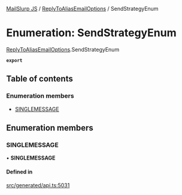 [MailSlurp JS](../README.md) / [ReplyToAliasEmailOptions](../modules/ReplyToAliasEmailOptions.md) / SendStrategyEnum

# Enumeration: SendStrategyEnum

[ReplyToAliasEmailOptions](../modules/ReplyToAliasEmailOptions.md).SendStrategyEnum

**`export`**

## Table of contents

### Enumeration members

- [SINGLEMESSAGE](ReplyToAliasEmailOptions.SendStrategyEnum.md#singlemessage)

## Enumeration members

### SINGLEMESSAGE

• **SINGLEMESSAGE**

#### Defined in

[src/generated/api.ts:5031](https://github.com/mailslurp/mailslurp-client/blob/75eefbf/src/generated/api.ts#L5031)
